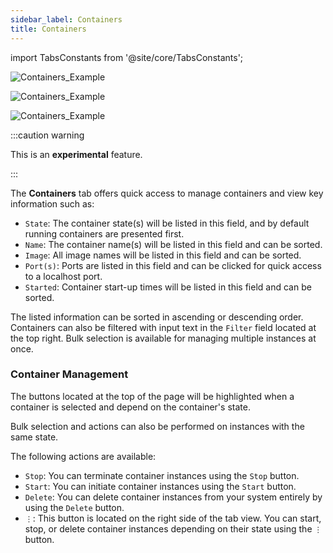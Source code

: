 ```yaml
---
sidebar_label: Containers
title: Containers
---
```


<head>
  <link rel="canonical" href="https://docs.rancherdesktop.io/ui/containers"/>
</head>

import TabsConstants from '@site/core/TabsConstants';

<!--- Insert S3 Image Here Once Uploaded -->
<Tabs groupId="os" defaultValue={TabsConstants.defaultOs}>
<TabItem value="Windows">

![Containers_Example](rd-versioned-asset://ui-main/Windows_Containers.png)

</TabItem>
<TabItem value="macOS">

![Containers_Example](rd-versioned-asset://ui-main/macOS_Containers.png)

</TabItem>
<TabItem value="Linux">

![Containers_Example](rd-versioned-asset://ui-main/Linux_Containers.png)

</TabItem>
</Tabs>

:::caution warning

This is an **experimental** feature.

:::

The **Containers** tab offers quick access to manage containers and view key information such as:

 - `State`:
  The container state(s) will be listed in this field, and by default running containers are presented first.
- `Name`:
  The container name(s) will be listed in this field and can be sorted.
- `Image`:
  All image names will be listed in this field and can be sorted.
- `Port(s)`:
  Ports are listed in this field and can be clicked for quick access to a localhost port.
- `Started`:
  Container start-up times will be listed in this field and can be sorted.

The listed information can be sorted in ascending or descending order. Containers can also be filtered with input text in the `Filter` field located at the top right. Bulk selection is available for managing multiple instances at once.

### Container Management

The buttons located at the top of the page will be highlighted when a container is selected and depend on the container's state.

Bulk selection and actions can also be performed on instances with the same state.

The following actions are available:

- `Stop`:
  You can terminate container instances using the `Stop` button.
- `Start`:
  You can initiate container instances using the `Start` button.
- `Delete`:
  You can delete container instances from your system entirely by using the `Delete` button.
- `⋮`:
  This button is located on the right side of the tab view. You can start, stop, or delete container instances depending on their  state using the `⋮` button.
